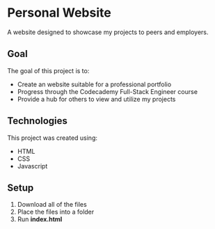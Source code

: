 # Personal Website
A website designed to showcase my projects to peers and employers.

## Goal
The goal of this project is to:
+ Create an website suitable for a professional portfolio
+ Progress through the Codecademy Full-Stack Engineer course
+ Provide a hub for others to view and utilize my projects

## Technologies
This project was created using:
+ HTML
+ CSS
+ Javascript

## Setup
1. Download all of the files
1. Place the files into a folder
2. Run **index.html**